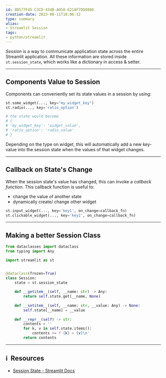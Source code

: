 ```yaml
---
id: 8B577F45-C3CD-434B-A058-621AF7DD0898
creation-date: 2023-08-11T18:06:12 
type: summary
alias: 
- Streamlit Session
tags: 
- python/streamlit
---
```


*Session* is a way to communicate application state across the entire Streamlit application. All these information are stored inside `st.session_state`, which works like a dictionary in access & setter. 

---
## Components Value to Session

Components can conveniently set its state values in a session by using: 

```python
st.some_widget(..., key="my_widget_key")
st.radio(..., key='ratio_option')

# the state would become
# {
# 'my_widget_key': 'widget_value', 
# 'ratio_option': 'radio_value'
# }
```

Depending on the type on widget, this will automatically add a new key-value into the session state when the values of that widget changes. 

---
## Callback on State's Change

When the session state's value has changed, this can invoke a *callback function*. This callback function is useful to: 
- change the value of another state 
- dynamically create/ change other widget

```python
st.input_widget(..., key='key1', on_change=callback_fn)
st.clickable_widget(..., key='key2', on_change=callback_fn)
```

---
## Making a better Session Class

```python
from dataclasses import dataclass
from typing import Any

import streamlit as st


@dataclass(frozen=True)
class Session:
    state = st.session_state
    
    def __getitem__(self, __name: str) -> Any:
        return self.state.get(__name, None)
    
    def __setitem__(self, __name: str, __value: Any) -> None:
        self.state[__name] = __value
        
    def __repr__(self) -> str:
        contents = ''
        for k, v in self.state.items():
            contents += f'{k} = {v}\n'
        return contents
```


---
## ℹ️  Resources
- [Session State - Streamlit Docs](https://docs.streamlit.io/library/api-reference/session-state)